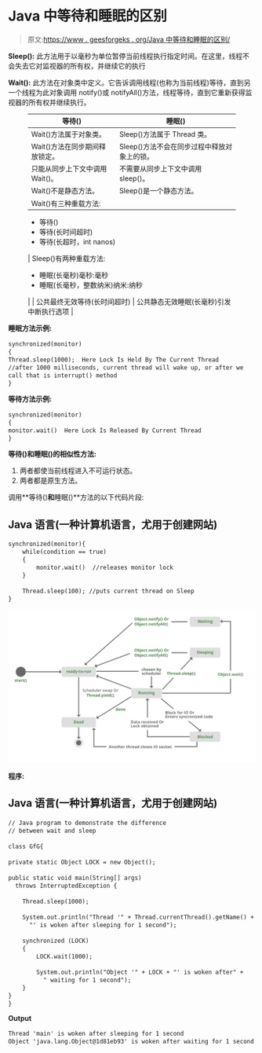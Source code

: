 # Java 中等待和睡眠的区别

> 原文:[https://www . geesforgeks . org/Java 中等待和睡眠的区别/](https://www.geeksforgeeks.org/difference-between-wait-and-sleep-in-java/)

**Sleep():** 此方法用于以毫秒为单位暂停当前线程执行指定时间。在这里，线程不会失去它对监视器的所有权，并继续它的执行

**Wait():** 此方法在对象类中定义。它告诉调用线程(也称为当前线程)等待，直到另一个线程为此对象调用 notify()或 notifyAll()方法，线程等待，直到它重新获得监视器的所有权并继续执行。

<figure class="table">

| 等待() | 睡眠() |
| --- | --- |
| Wait()方法属于对象类。 | Sleep()方法属于 Thread 类。 |
| Wait()方法在同步期间释放锁定。 | Sleep()方法不会在同步过程中释放对象上的锁。 |
| 只能从同步上下文中调用 Wait()。 | 不需要从同步上下文中调用 sleep()。 |
| Wait()不是静态方法。 | Sleep()是一个静态方法。 |
| Wait()有三种重载方法:

*   等待()
*   等待(长时间超时)
*   等待(长超时，int nanos)

 | Sleep()有两种重载方法:

*   睡眠(长毫秒)毫秒:毫秒
*   睡眠(长毫秒，整数纳米)纳米:纳秒

 |
| 公共最终无效等待(长时间超时) | 公共静态无效睡眠(长毫秒)引发中断执行选项 |

</figure>

**睡眠方法示例:**

```
synchronized(monitor)
{
Thread.sleep(1000);  Here Lock Is Held By The Current Thread
//after 1000 milliseconds, current thread will wake up, or after we call that is interrupt() method
}
```

**等待方法示例:**

```
synchronized(monitor)
{
monitor.wait()  Here Lock Is Released By Current Thread 
}
```

**等待()和睡眠()的相似性方法:**

1.  两者都使当前线程进入不可运行状态。
2.  两者都是原生方法。

调用**等待()**和**睡眠()**方法的以下代码片段:

## Java 语言(一种计算机语言，尤用于创建网站)

```
synchronized(monitor){
    while(condition == true)
    {
        monitor.wait()  //releases monitor lock
    }

    Thread.sleep(100); //puts current thread on Sleep   
}
```

![Difference-between-wait-and-sleep-in-Java](img/6974649e59296cad07fee7e394376df0.png)

**程序:**

## Java 语言(一种计算机语言，尤用于创建网站)

```
// Java program to demonstrate the difference
// between wait and sleep

class GfG{

private static Object LOCK = new Object();

public static void main(String[] args)
  throws InterruptedException {

    Thread.sleep(1000);

    System.out.println("Thread '" + Thread.currentThread().getName() +
      "' is woken after sleeping for 1 second");

    synchronized (LOCK)
    {
        LOCK.wait(1000);

        System.out.println("Object '" + LOCK + "' is woken after" +
          " waiting for 1 second");
    }
}
}
```

**Output**

```
Thread 'main' is woken after sleeping for 1 second
Object 'java.lang.Object@1d81eb93' is woken after waiting for 1 second
```